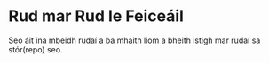 # Rud mar Rud le Feiceáil

Seo áit ina mbeidh rudaí a ba mhaith liom a 
bheith istigh mar rudaí sa stór(repo) seo.
